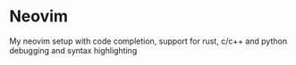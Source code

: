 # Neovim
My neovim setup with code completion, support for rust, c/c++ and python debugging and syntax highlighting
